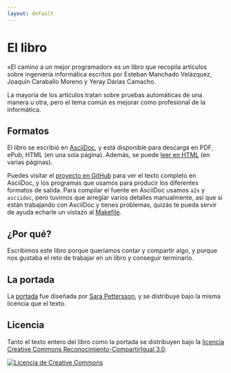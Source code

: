 ```yaml
---
layout: default
---
```

El libro
========

«El camino a un mejor programador» es un libro que recopila artículos
sobre ingeniería informática escritos por Esteban Manchado Velázquez,
Joaquín Caraballo Moreno y Yeray Darias Camacho.

La mayoría de los artículos tratan sobre pruebas automáticas de una
manera u otra, pero el tema común es mejorar como profesional de la
informática.

Formatos
--------

El libro se escribió en
[AsciiDoc](http://www.methods.co.nz/asciidoc/), y está disponible para
descarga en PDF, ePub, HTML (en una sola página). Además, se puede
[leer en HTML](/html/) (en varias páginas).

Puedes visitar el [proyecto en
GitHub](https://github.com/emanchado/camino-mejor-programador) para
ver el texto completo en AsciiDoc, y los programas que usamos para
producir los diferentes formatos de salida. Para compilar el fuente en
AsciiDoc usamos `a2x` y `asciidoc`, pero tuvimos que arreglar varios
detalles manualmente, así que si están trabajando con AsciiDoc y
tienes problemas, quizás te pueda servir de ayuda echarle un vistazo
al
[Makefile](https://raw.github.com/emanchado/camino-mejor-programador/master/Makefile).

¿Por qué?
---------

Escribimos este libro porque queríamos contar y compartir algo, y
porque nos gustaba el reto de trabajar en un libro y conseguir
terminarlo.

La portada
----------

La
[portada](https://raw.github.com/emanchado/camino-mejor-programador/master/cover.png)
fue diseñada por [Sara Pettersson](http://www.sarap.se/), y se
distribuye bajo la misma licencia que el texto.

Licencia
--------

Tanto el texto entero del libro como la portada se distribuyen bajo la
[licencia Creative Commons Reconocimiento-CompartirIgual
3.0](http://creativecommons.org/licenses/by-sa/3.0/deed.es_ES").

<a rel="license"
   href="http://creativecommons.org/licenses/by-sa/3.0/deed.es_ES">
  <img alt="Licencia de Creative Commons" style="border-width:0"
     src="http://i.creativecommons.org/l/by-sa/3.0/88x31.png" />
</a>
